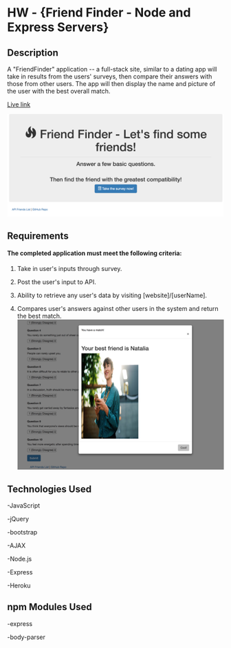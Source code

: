 # HW - {Friend Finder - Node and Express Servers}

## Description
A "FriendFinder" application -- a full-stack site, similar to a dating app will take in results from the
users' surveys, then compare their answers with those from other users. The app will then display the name and
picture of the user with the best overall match. 

[Live link](https://nicoles-friend-finder.herokuapp.com/)

![Homescreen](https://github.com/nicolechowt/FriendFinder/blob/master/Screenshots/home.jpg)

## Requirements
#### The completed application must meet the following criteria:

1. Take in user's inputs through survey.

2. Post the user's input to API.

3. Ability to retrieve any user's data by visiting [website]/[userName].

4. Compares user's answers against other users in the system and return the best match.
![Results](https://github.com/nicolechowt/FriendFinder/blob/master/Screenshots/Results.jpg)

## Technologies Used
-JavaScript

-jQuery

-bootstrap

-AJAX

-Node.js

-Express

-Heroku

## npm Modules Used
-express

-body-parser
